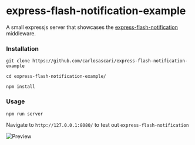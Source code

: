 # express-flash-notification-example

A small expressjs server that showcases the [express-flash-notification](https://github.com/carlosascari/express-flash-notification) middleware.


### Installation

```
git clone https://github.com/carlosascari/express-flash-notification-example

cd express-flash-notification-example/

npm install
```

### Usage

```
npm run server
```

Navigate to `http://127.0.0.1:8080/` to test out `express-flash-notification`

![Preview](https://my.mixtape.moe/ttpcym.png)
